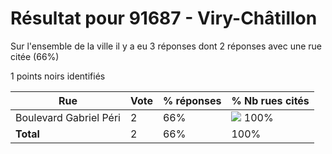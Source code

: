 # Résultat pour 91687 - Viry-Châtillon

Sur l'ensemble de la ville il y a eu 3 réponses dont 2 réponses avec une rue citée (66%)

1 points noirs identifiés

| Rue | Vote | % réponses | % Nb rues cités|
|-----|------|------------|----------------|
| Boulevard Gabriel Péri | 2 | 66% | <img src="../../img/bar_100.gif" />&nbsp;100%|
| **Total** | 2 | 66% | 100%|

